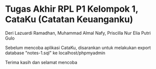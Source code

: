 # Tugas Akhir RPL P1 Kelompok 1, CataKu (Catatan Keuanganku)

Deri Lazuardi Ramadhan, Muhammad Almal Nafy, Priscilla Nur Elia Putri Gulo

Sebelum mencoba aplikasi CataKu, disarankan untuk melakukan export database "notes-1.sql" ke localhost/phpmyadmin

Terima kasih dan selamat mencoba
